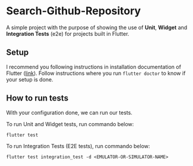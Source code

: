# Search-Github-Repository

A simple project with the purpose of showing the use of **Unit**, **Widget** and **Integration Tests** (e2e) for projects built in Flutter.

## Setup

I recommend you following instructions in installation documentation of Flutter ([link](https://docs.flutter.dev/get-started/install)). Follow instructions where you run `flutter doctor` to know if your setup is done.

## How to run tests

With your configuration done, we can run our tests.

To run Unit and Widget tests, run commando below:
```
flutter test
```

To run Integration Tests (E2E tests), run commando below:
```
flutter test integration_test -d <EMULATOR-OR-SIMULATOR-NAME>
```
